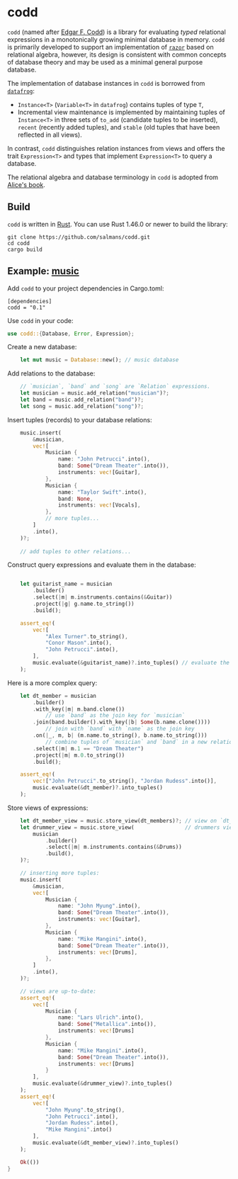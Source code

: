 # codd

`codd` (named after [Edgar F. Codd](https://en.wikipedia.org/wiki/Edgar_F._Codd)) is a library for evaluating *typed* relational expressions in a monotonically growing minimal database in memory. `codd` is primarily developed to support an implementation of [`razor`](https://github.com/salmans/rusty-razor) based on relational algebra, however, its design is consistent with common concepts of database theory and may be used as a minimal general purpose database.

The implementation of database instances in `codd` is borrowed from [`datafrog`](https://github.com/rust-lang/datafrog):
* `Instance<T>` (`Variable<T>` in `datafrog`) contains tuples of type `T`,
* Incremental view maintenance is implemented by maintaining tuples of `Instance<T>` in three sets of `to_add` (candidate tuples to be inserted), `recent` (recently added tuples), and `stable` (old tuples that have been reflected in all views).

In contrast, `codd` distinguishes relation instances from views and offers the trait `Expression<T>` and types that implement `Expression<T>` to query a database.

The relational algebra and database terminology in `codd` is adopted from [Alice's book](http://webdam.inria.fr/Alice/).

## Build

`codd` is written in [Rust](https://www.rust-lang.org). You can use Rust 1.46.0 or newer to build the library:

```
git clone https://github.com/salmans/codd.git
cd codd
cargo build
```

## Example: [music](https://github.com/salmans/codd/blob/master/core/examples/music.rs)

Add `codd` to your project dependencies in Cargo.toml:

```
[dependencies]
codd = "0.1"
```

Use `codd` in your code:

```rust
use codd::{Database, Error, Expression};
```

Create a new database:

```rust
    let mut music = Database::new(); // music database
```

Add relations to the database:

```rust    
    // `musician`, `band` and `song` are `Relation` expressions.
    let musician = music.add_relation("musician")?;
    let band = music.add_relation("band")?;
    let song = music.add_relation("song")?;
```

Insert tuples (records) to your database relations:

```rust
    music.insert(
        &musician,
        vec![
            Musician {
                name: "John Petrucci".into(),
                band: Some("Dream Theater".into()),
                instruments: vec![Guitar],
            },
            Musician {
                name: "Taylor Swift".into(),
                band: None,
                instruments: vec![Vocals],
            },
            // more tuples...
        ]
        .into(),
    )?;
    
    // add tuples to other relations...
```

Construct query expressions and evaluate them in the database:

```rust

    let guitarist_name = musician
        .builder()
        .select(|m| m.instruments.contains(&Guitar))
        .project(|g| g.name.to_string())
        .build();

    assert_eq!(
        vec![
            "Alex Turner".to_string(),
            "Conor Mason".into(),
            "John Petrucci".into(),
        ],
        music.evaluate(&guitarist_name)?.into_tuples() // evaluate the query and get the results
    );
```

Here is a more complex query:

```rust
    let dt_member = musician
        .builder()
        .with_key(|m| m.band.clone())
            // use `band` as the join key for `musician`
        .join(band.builder().with_key(|b| Some(b.name.clone()))) 
            // join with `band` with `name` as the join key
        .on(|_, m, b| (m.name.to_string(), b.name.to_string()))
            // combine tuples of `musician` and `band` in a new relation
        .select(|m| m.1 == "Dream Theater")
        .project(|m| m.0.to_string())
        .build();

    assert_eq!(
        vec!["John Petrucci".to_string(), "Jordan Rudess".into()],
        music.evaluate(&dt_member)?.into_tuples()
    );
```

Store views of expressions:

```rust
    let dt_member_view = music.store_view(dt_members)?; // view on `dt_member`
    let drummer_view = music.store_view(                // drummers view
        musician
            .builder()
            .select(|m| m.instruments.contains(&Drums))
            .build(),
    )?;

    // inserting more tuples:
    music.insert(
        &musician,
        vec![
            Musician {
                name: "John Myung".into(),
                band: Some("Dream Theater".into()),
                instruments: vec![Guitar],
            },
            Musician {
                name: "Mike Mangini".into(),
                band: Some("Dream Theater".into()),
                instruments: vec![Drums],
            },
        ]
        .into(),
    )?;

    // views are up-to-date:
    assert_eq!(
        vec![
            Musician {
                name: "Lars Ulrich".into(),
                band: Some("Metallica".into()),
                instruments: vec![Drums]
            },
            Musician {
                name: "Mike Mangini".into(),
                band: Some("Dream Theater".into()),
                instruments: vec![Drums]
            }
        ],
        music.evaluate(&drummer_view)?.into_tuples()
    );
    assert_eq!(
        vec![
            "John Myung".to_string(),
            "John Petrucci".into(),
            "Jordan Rudess".into(),
            "Mike Mangini".into()
        ],
        music.evaluate(&dt_member_view)?.into_tuples()
    );

    Ok(())
}
```

